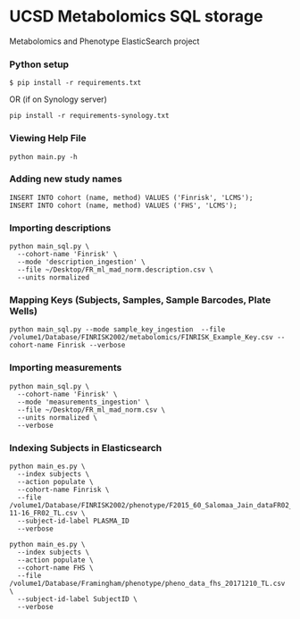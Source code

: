 # UCSD Metabolomics SQL storage
Metabolomics and Phenotype ElasticSearch project

### Python setup
```
$ pip install -r requirements.txt
```
OR (if on Synology server)
```
pip install -r requirements-synology.txt
```

### Viewing Help File
```
python main.py -h
```

### Adding new study names
```
INSERT INTO cohort (name, method) VALUES ('Finrisk', 'LCMS');
INSERT INTO cohort (name, method) VALUES ('FHS', 'LCMS');
```

### Importing descriptions
```
python main_sql.py \
  --cohort-name 'Finrisk' \
  --mode 'description_ingestion' \
  --file ~/Desktop/FR_ml_mad_norm.description.csv \
  --units normalized
```

### Mapping Keys (Subjects, Samples, Sample Barcodes, Plate Wells)

```
python main_sql.py --mode sample_key_ingestion  --file /volume1/Database/FINRISK2002/metabolomics/FINRISK_Example_Key.csv --cohort-name Finrisk --verbose
```

### Importing measurements

```
python main_sql.py \
  --cohort-name 'Finrisk' \
  --mode 'measurements_ingestion' \
  --file ~/Desktop/FR_ml_mad_norm.csv \
  --units normalized \
  --verbose
```

### Indexing Subjects in Elasticsearch

```
python main_es.py \
  --index subjects \
  --action populate \
  --cohort-name Finrisk \
  --file /volume1/Database/FINRISK2002/phenotype/F2015_60_Salomaa_Jain_dataFR02_FU16_2018-11-16_FR02_TL.csv \
  --subject-id-label PLASMA_ID
  --verbose
```

```
python main_es.py \
  --index subjects \
  --action populate \
  --cohort-name FHS \
  --file /volume1/Database/Framingham/phenotype/pheno_data_fhs_20171210_TL.csv \
  --subject-id-label SubjectID \
  --verbose
```
